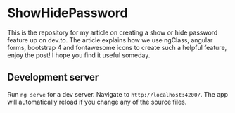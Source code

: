# ShowHidePassword

This is the repository for my article on creating a show or hide password feature up on dev.to.
The article explains how we use ngClass, angular forms, bootstrap 4 and fontawesome icons to create such a helpful feature, enjoy the post! I hope you find it useful someday.

## Development server

Run `ng serve` for a dev server. Navigate to `http://localhost:4200/`. The app will automatically reload if you change any of the source files.

